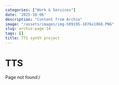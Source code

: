 ```yaml
---
categories: ["Work & Services"]
date: '2025-10-06'
description: "Content from Archie"
image: "/assets/images/img-509195-1076x1068.PNG"
slug: archie-page-14
tags: []
title: TTS synth project
---
```



# TTS


Page not found:/


